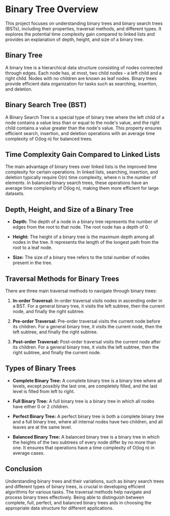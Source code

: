 # Binary Tree Overview

This project focuses on understanding binary trees and binary search trees (BSTs), including their properties, traversal methods, and different types. It explores the potential time complexity gain compared to linked lists and provides an explanation of depth, height, and size of a binary tree.

## Binary Tree

A binary tree is a hierarchical data structure consisting of nodes connected through edges. Each node has, at most, two child nodes - a left child and a right child. Nodes with no children are known as leaf nodes. Binary trees provide efficient data organization for tasks such as searching, insertion, and deletion.

## Binary Search Tree (BST)

A Binary Search Tree is a special type of binary tree where the left child of a node contains a value less than or equal to the node's value, and the right child contains a value greater than the node's value. This property ensures efficient search, insertion, and deletion operations with an average time complexity of O(log n) for balanced trees.

## Time Complexity Gain Compared to Linked Lists

The main advantage of binary trees over linked lists is the improved time complexity for certain operations. In linked lists, searching, insertion, and deletion typically require O(n) time complexity, where n is the number of elements. In balanced binary search trees, these operations have an average time complexity of O(log n), making them more efficient for large datasets.

## Depth, Height, and Size of a Binary Tree

- **Depth:** The depth of a node in a binary tree represents the number of edges from the root to that node. The root node has a depth of 0.

- **Height:** The height of a binary tree is the maximum depth among all nodes in the tree. It represents the length of the longest path from the root to a leaf node.

- **Size:** The size of a binary tree refers to the total number of nodes present in the tree.

## Traversal Methods for Binary Trees

There are three main traversal methods to navigate through binary trees:

1. **In-order Traversal:** In-order traversal visits nodes in ascending order in a BST. For a general binary tree, it visits the left subtree, then the current node, and finally the right subtree.

2. **Pre-order Traversal:** Pre-order traversal visits the current node before its children. For a general binary tree, it visits the current node, then the left subtree, and finally the right subtree.

3. **Post-order Traversal:** Post-order traversal visits the current node after its children. For a general binary tree, it visits the left subtree, then the right subtree, and finally the current node.

## Types of Binary Trees

- **Complete Binary Tree:** A complete binary tree is a binary tree where all levels, except possibly the last one, are completely filled, and the last level is filled from left to right.

- **Full Binary Tree:** A full binary tree is a binary tree in which all nodes have either 0 or 2 children.

- **Perfect Binary Tree:** A perfect binary tree is both a complete binary tree and a full binary tree, where all internal nodes have two children, and all leaves are at the same level.

- **Balanced Binary Tree:** A balanced binary tree is a binary tree in which the heights of the two subtrees of every node differ by no more than one. It ensures that operations have a time complexity of O(log n) in average cases.

## Conclusion

Understanding binary trees and their variations, such as binary search trees and different types of binary trees, is crucial in developing efficient algorithms for various tasks. The traversal methods help navigate and process binary trees effectively. Being able to distinguish between complete, full, perfect, and balanced binary trees aids in choosing the appropriate data structure for different applications.
